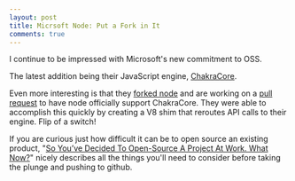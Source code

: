 ```yaml
---
layout: post
title: Micrsoft Node: Put a Fork in It
comments: true
---
```


I continue to be impressed with Microsoft's new commitment to OSS. 

The latest addition being their JavaScript engine, [ChakraCore](https://blogs.windows.com/msedgedev/2016/01/13/chakracore-now-open/). 

Even more interesting is that they [forked node](https://github.com/Microsoft/nodejs-guidelines) and are working on a [pull request](https://mobile.twitter.com/gauravseth/status/674393822420271104) to have node officially support ChakraCore. They were able to accomplish this quickly by creating a V8 shim that reroutes API calls to their engine. Flip of a switch!

If you are curious just how difficult it can be to open source an existing product, "[So You’ve Decided To Open-Source A Project At Work. What Now?](https://www.smashingmagazine.com/2013/12/open-sourcing-projects-guide-getting-started/)" nicely describes all the things you'll need to consider before taking the plunge and pushing to github. 